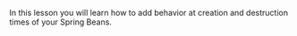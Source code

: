 In this lesson you will learn how to add behavior at creation and
destruction times of your Spring Beans.
